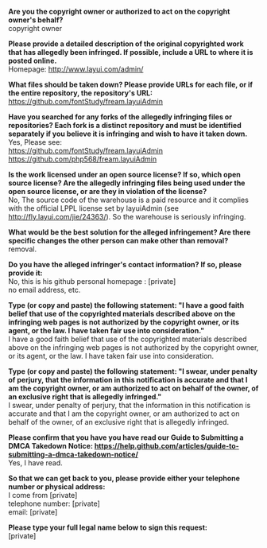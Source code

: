 **Are you the copyright owner or authorized to act on the copyright owner's behalf?**  
copyright owner

**Please provide a detailed description of the original copyrighted work that has allegedly been infringed. If possible, include a URL to where it is posted online.**  
Homepage: http://www.layui.com/admin/

**What files should be taken down? Please provide URLs for each file, or if the entire repository, the repository's URL:**  
https://github.com/fontStudy/fream.layuiAdmin

**Have you searched for any forks of the allegedly infringing files or repositories? Each fork is a distinct repository and must be identified separately if you believe it is infringing and wish to have it taken down.**  
Yes, Please see:  
https://github.com/fontStudy/fream.layuiAdmin  
https://github.com/php568/fream.layuiAdmin

**Is the work licensed under an open source license? If so, which open source license? Are the allegedly infringing files being used under the open source license, or are they in violation of the license?**  
No, The source code of the warehouse is a paid resource and it complies with the official LPPL license set by layuiAdmin (see http://fly.layui.com/jie/24363/). So the warehouse is seriously infringing.

**What would be the best solution for the alleged infringement? Are there specific changes the other person can make other than removal?**  
removal.

**Do you have the alleged infringer's contact information? If so, please provide it:**  
No, this is his github personal homepage : [private]  
no email address, etc.

**Type (or copy and paste) the following statement: "I have a good faith belief that use of the copyrighted materials described above on the infringing web pages is not authorized by the copyright owner, or its agent, or the law. I have taken fair use into consideration."**  
I have a good faith belief that use of the copyrighted materials described above on the infringing web pages is not authorized by the copyright owner, or its agent, or the law. I have taken fair use into consideration.

**Type (or copy and paste) the following statement: "I swear, under penalty of perjury, that the information in this notification is accurate and that I am the copyright owner, or am authorized to act on behalf of the owner, of an exclusive right that is allegedly infringed."**  
I swear, under penalty of perjury, that the information in this notification is accurate and that I am the copyright owner, or am authorized to act on behalf of the owner, of an exclusive right that is allegedly infringed.

**Please confirm that you have you have read our Guide to Submitting a DMCA Takedown Notice: https://help.github.com/articles/guide-to-submitting-a-dmca-takedown-notice/**  
Yes, I have read.

**So that we can get back to you, please provide either your telephone number or physical address:**  
I come from [private]  
telephone number: [private]  
email: [private]

**Please type your full legal name below to sign this request:**  
[private]
